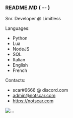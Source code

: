 ### README.MD ( -- )


Snr. Developer @ Limitless

Languages:
- Python
- Lua
- NodeJS
- SQL
- Italian
- English
- French

Contacts:
- scar#6666 @ discord.com
- admin@notscar.com
- https://notscar.com

![...](https://github-readme-stats.vercel.app/api?username=NotScar&count_private=true)

